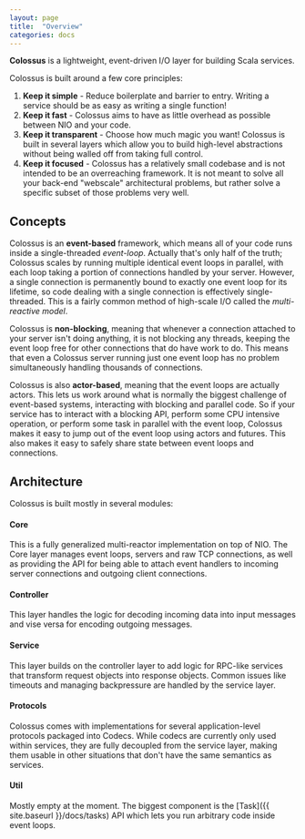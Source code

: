 ```yaml
---
layout: page
title:  "Overview"
categories: docs
---
```


**Colossus** is a lightweight, event-driven I/O layer for building Scala services.

Colossus is built around a few core principles:

1. **Keep it simple** - Reduce boilerplate and barrier to entry.  Writing a service should be as easy as writing a single function!
2. **Keep it fast** - Colossus aims to have as little overhead as possible between NIO and your code.
3. **Keep it transparent** - Choose how much magic you want!  Colossus is built in several layers which allow you to build high-level abstractions without being walled off from taking full control.
4. **Keep it focused** - Colossus has a relatively small codebase and is not intended to be an overreaching framework.  It is not meant to solve all your back-end "webscale" architectural problems, but rather solve a specific subset of those problems very well.

## Concepts

Colossus is an **event-based** framework, which means all of your code runs
inside a single-threaded *event-loop*.  Actually that's only half of the truth;
Colossus scales by running multiple identical event loops in parallel, with
each loop taking a portion of connections handled by your server.  However, a
single connection is permanently bound to exactly one event loop for its
lifetime, so code dealing with a single connection is effectively
single-threaded.  This is a fairly common method of high-scale I/O called the
*multi-reactive model*.

Colossus is **non-blocking**, meaning that whenever a connection attached to
your server isn't doing anything, it is not blocking any threads, keeping the
event loop free for other connections that do have work to do.  This means that
even a Colossus server running just one event loop has no problem
simultaneously handling thousands of connections.

Colossus is also **actor-based**, meaning that the event loops are actually actors.
This lets us work around what is normally the biggest challenge of event-based
systems, interacting with blocking and parallel code.  So if your service has to
interact with a blocking API, perform some CPU intensive operation, or perform
some task in parallel with the event loop, Colossus makes it easy to jump out
of the event loop using actors and futures.  This also makes it easy to safely
share state between event loops and connections.


## Architecture

Colossus is built mostly in several modules:

#### Core

This is a fully generalized multi-reactor implementation on top of NIO.  The
Core layer manages event loops, servers and raw TCP connections, as well as
providing the API for being able to attach event handlers to incoming server
connections and outgoing client connections.

#### Controller

This layer handles the logic for decoding incoming data into input messages and vise
versa for encoding outgoing messages.  

#### Service

This layer builds on the controller layer to add logic for RPC-like services that transform
request objects into response objects.  Common issues like timeouts and managing
backpressure are handled by the service layer.

#### Protocols

Colossus comes with implementations for several application-level protocols
packaged into Codecs.  While codecs are currently only used within services,
they are fully decoupled from the service layer, making them usable in other
situations that don't have the same semantics as services.

#### Util

Mostly empty at the moment.  The biggest component is the [Task]({{ site.baseurl }}/docs/tasks) API
which lets you run arbitrary code inside event loops.


